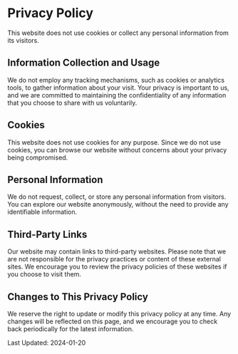 # Privacy Policy

This website does not use cookies or collect any personal information from its visitors.

## Information Collection and Usage

We do not employ any tracking mechanisms, such as cookies or analytics tools, to gather information about your visit. Your privacy is important to us, and we are committed to maintaining the confidentiality of any information that you choose to share with us voluntarily.

## Cookies

This website does not use cookies for any purpose. Since we do not use cookies, you can browse our website without concerns about your privacy being compromised.

## Personal Information

We do not request, collect, or store any personal information from visitors. You can explore our website anonymously, without the need to provide any identifiable information.

## Third-Party Links

Our website may contain links to third-party websites. Please note that we are not responsible for the privacy practices or content of these external sites. We encourage you to review the privacy policies of these websites if you choose to visit them.

## Changes to This Privacy Policy

We reserve the right to update or modify this privacy policy at any time. Any changes will be reflected on this page, and we encourage you to check back periodically for the latest information.

Last Updated: 2024-01-20
